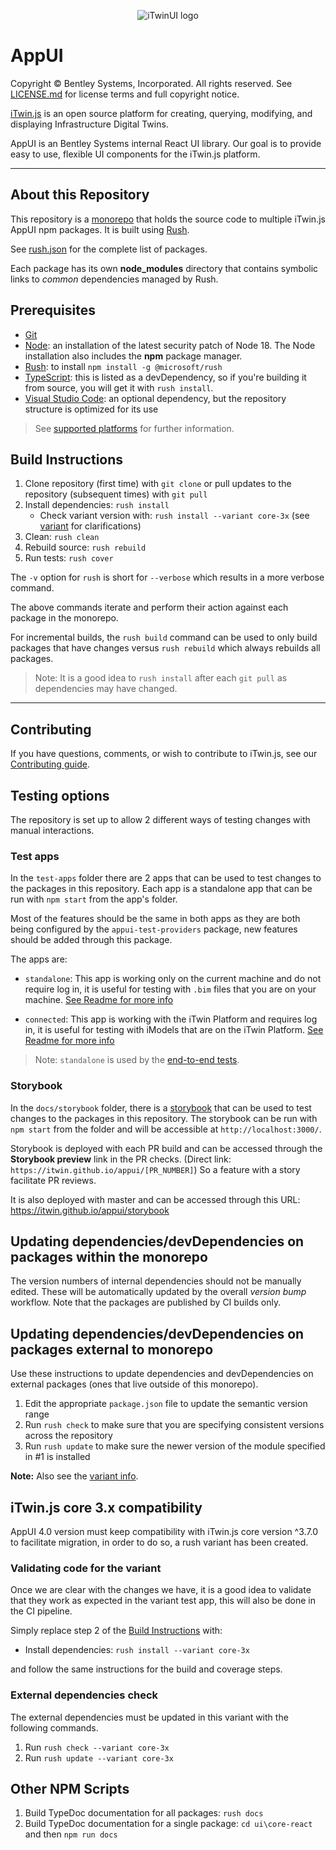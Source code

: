 ﻿<p align="center">
  <picture>
    <source
      media='(prefers-color-scheme: dark)'
      srcset='https://itwin.github.io/iTwinUI/logo-dark.svg'
    />
    <img
      src='https://itwin.github.io/iTwinUI/logo.svg'
      alt='iTwinUI logo'
    />
  </picture>
</p>

# AppUI

Copyright © Bentley Systems, Incorporated. All rights reserved. See [LICENSE.md](./LICENSE.md) for license terms and full copyright notice.

[iTwin.js](http://www.itwinjs.org) is an open source platform for creating, querying, modifying, and displaying Infrastructure Digital Twins.

AppUI is an Bentley Systems internal React UI library. Our goal is to provide easy to use, flexible UI components for the iTwin.js platform.

---

## About this Repository

This repository is a [monorepo](https://en.wikipedia.org/wiki/Monorepo) that holds the source code to multiple iTwin.js AppUI npm packages. It is built using [Rush](http://rushjs.io/).

See [rush.json](./rush.json) for the complete list of packages.

Each package has its own **node_modules** directory that contains symbolic links to _common_ dependencies managed by Rush.

## Prerequisites

- [Git](https://git-scm.com/)
- [Node](https://nodejs.org/en/): an installation of the latest security patch of Node 18. The Node installation also includes the **npm** package manager.
- [Rush](https://github.com/Microsoft/web-build-tools/wiki/Rush): to install `npm install -g @microsoft/rush`
- [TypeScript](https://www.typescriptlang.org/): this is listed as a devDependency, so if you're building it from source, you will get it with `rush install`.
- [Visual Studio Code](https://code.visualstudio.com/): an optional dependency, but the repository structure is optimized for its use

> See [supported platforms](https://www.itwinjs.org/learning/supportedplatforms/) for further information.

## Build Instructions

1. Clone repository (first time) with `git clone` or pull updates to the repository (subsequent times) with `git pull`
2. Install dependencies: `rush install`
   - Check variant version with: `rush install --variant core-3x` (see [variant](#itwinjs-core-3x-compatibility) for clarifications)
3. Clean: `rush clean`
4. Rebuild source: `rush rebuild`
5. Run tests: `rush cover`

The `-v` option for `rush` is short for `--verbose` which results in a more verbose command.

The above commands iterate and perform their action against each package in the monorepo.

For incremental builds, the `rush build` command can be used to only build packages that have changes versus `rush rebuild` which always rebuilds all packages.

> Note: It is a good idea to `rush install` after each `git pull` as dependencies may have changed.

---

## Contributing

If you have questions, comments, or wish to contribute to iTwin.js, see our [Contributing guide](./CONTRIBUTING.md).

## Testing options

The repository is set up to allow 2 different ways of testing changes with manual interactions.

### Test apps

In the `test-apps` folder there are 2 apps that can be used to test changes to the packages in this repository. Each app is a standalone app that can be run with `npm start` from the app's folder.

Most of the features should be the same in both apps as they are both being configured by the `appui-test-providers` package, new features should be added through this package.

The apps are:

- `standalone`: This app is working only on the current machine and do not require log in, it is useful for testing with `.bim` files that you are on your machine. [See Readme for more info](./test-apps/appui-test-app/standalone/README.md)

- `connected`: This app is working with the iTwin Platform and requires log in, it is useful for testing with iModels that are on the iTwin Platform. [See Readme for more info](./test-apps/appui-test-app/connected/README.md)

> Note: `standalone` is used by the [end-to-end tests](./e2e-tests/README.md).

### Storybook

In the `docs/storybook` folder, there is a [storybook](https://storybook.js.org/) that can be used to test changes to the packages in this repository. The storybook can be run with `npm start` from the folder and will be accessible at `http://localhost:3000/`.

Storybook is deployed with each PR build and can be accessed through the **Storybook preview** link in the PR checks. (Direct link: `https://itwin.github.io/appui/[PR_NUMBER]`) So a feature with a story facilitate PR reviews.

It is also deployed with master and can be accessed through this URL: <https://itwin.github.io/appui/storybook>

## Updating dependencies/devDependencies on packages within the monorepo

The version numbers of internal dependencies should not be manually edited.
These will be automatically updated by the overall _version bump_ workflow.
Note that the packages are published by CI builds only.

## Updating dependencies/devDependencies on packages external to monorepo

Use these instructions to update dependencies and devDependencies on external packages (ones that live outside of this monorepo).

1. Edit the appropriate `package.json` file to update the semantic version range
2. Run `rush check` to make sure that you are specifying consistent versions across the repository
3. Run `rush update` to make sure the newer version of the module specified in #1 is installed

**Note:** Also see the [variant info](#external-dependencies-check).

## iTwin.js core 3.x compatibility

AppUI 4.0 version must keep compatibility with iTwin.js core version ^3.7.0 to facilitate migration, in order to do so, a rush variant has been created.

### Validating code for the variant

Once we are clear with the changes we have, it is a good idea to validate that they work as expected in the variant test app, this will also be done in the CI pipeline.

Simply replace step 2 of the [Build Instructions](#build-instructions) with:

- Install dependencies: `rush install --variant core-3x`

and follow the same instructions for the build and coverage steps.

### External dependencies check

The external dependencies must be updated in this variant with the following commands.

1. Run `rush check --variant core-3x`
2. Run `rush update --variant core-3x`

## Other NPM Scripts

1. Build TypeDoc documentation for all packages: `rush docs`
2. Build TypeDoc documentation for a single package: `cd ui\core-react` and then `npm run docs`
